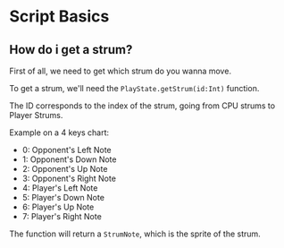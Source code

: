 # Script Basics

## __How do i get a strum?__

First of all, we need to get which strum do you wanna move.

To get a strum, we'll need the `PlayState.getStrum(id:Int)` function.

The ID corresponds to the index of the strum, going from CPU strums to Player Strums.

Example on a 4 keys chart:
- 0: Opponent's Left Note
- 1: Opponent's Down Note
- 2: Opponent's Up Note
- 3: Opponent's Right Note
- 4: Player's Left Note
- 5: Player's Down Note
- 6: Player's Up Note
- 7: Player's Right Note

The function will return a `StrumNote`, which is the sprite of the strum.